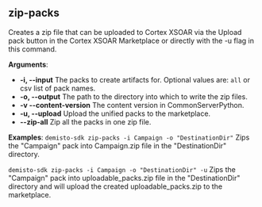 ## zip-packs

Creates a zip file that can be uploaded to Cortex XSOAR via the Upload pack button in the Cortex XSOAR Marketplace or directly with the -u flag in this command.

**Arguments**:
* **-i, --input**
  The packs to create artifacts for. Optional values are: `all` or csv list of pack names.
* **-o, --output**
  The path to the directory into which to write the zip files.
* **-v --content-version**
  The content version in CommonServerPython.
* **-u, --upload**
  Upload the unified packs to the marketplace.
* **--zip-all**
  Zip all the packs in one zip file.

**Examples**:
`demisto-sdk zip-packs -i Campaign -o "DestinationDir"`
Zips the "Campaign" pack into Campaign.zip file in the "DestinationDir" directory.

`demisto-sdk zip-packs -i Campaign -o "DestinationDir" -u`
Zips the "Campaign" pack into uploadable_packs.zip file in the "DestinationDir" directory
and will upload the created uploadable_packs.zip to the marketplace.
